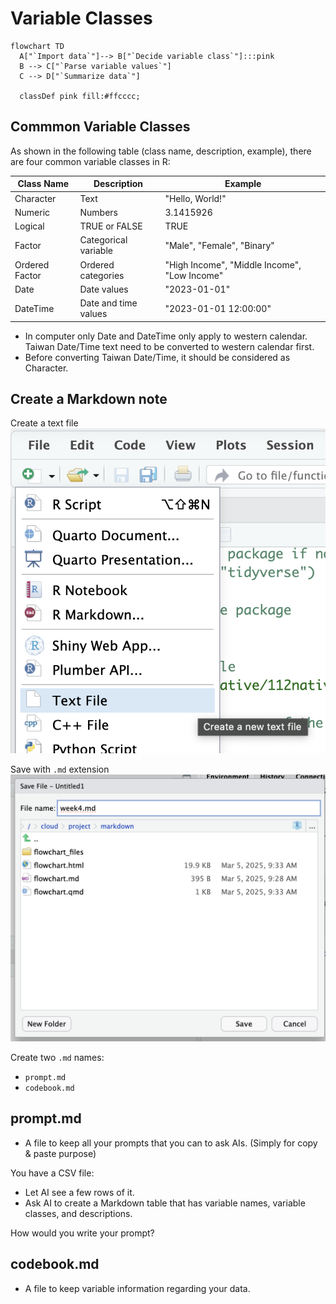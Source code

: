 # Variable Classes


```mermaid
flowchart TD
  A["`Import data`"]--> B["`Decide variable class`"]:::pink 
  B --> C["`Parse variable values`"]
  C --> D["`Summarize data`"]

  classDef pink fill:#ffcccc;
```

## Commmon Variable Classes

As shown in the following table (class name, description, example), there are four common variable classes in R:

| Class Name     | Description          | Example         |
|----------------|----------------------|-----------------|
| Character      | Text                 | "Hello, World!" |
| Numeric        | Numbers              | 3.1415926       |
| Logical        | TRUE or FALSE        | TRUE            |
| Factor         | Categorical variable | "Male", "Female", "Binary"    |
| Ordered Factor | Ordered categories   | "High Income", "Middle Income", "Low Income"  |
| Date           | Date values          | "2023-01-01" |
| DateTime       | Date and time values | "2023-01-01 12:00:00" |

  - In computer only Date and DateTime only apply to western calendar. Taiwan Date/Time text need to be converted to western calendar first. 
  - Before converting Taiwan Date/Time, it should be considered as Character.

## Create a Markdown note

Create a text file
![](../img/2025-03-12-09-48-27.png)

Save with `.md` extension
![](../img/2025-03-12-09-49-25.png)

Create two `.md` names:

  - `prompt.md`  
  - `codebook.md`  

## prompt.md

  - A file to keep all your prompts that you can to ask AIs. (Simply for copy & paste purpose)


You have a CSV file:  

  - Let AI see a few rows of it.  
  - Ask AI to create a Markdown table that has variable names, variable classes, and descriptions.

How would you write your prompt? 

## codebook.md

  - A file to keep variable information regarding your data.


